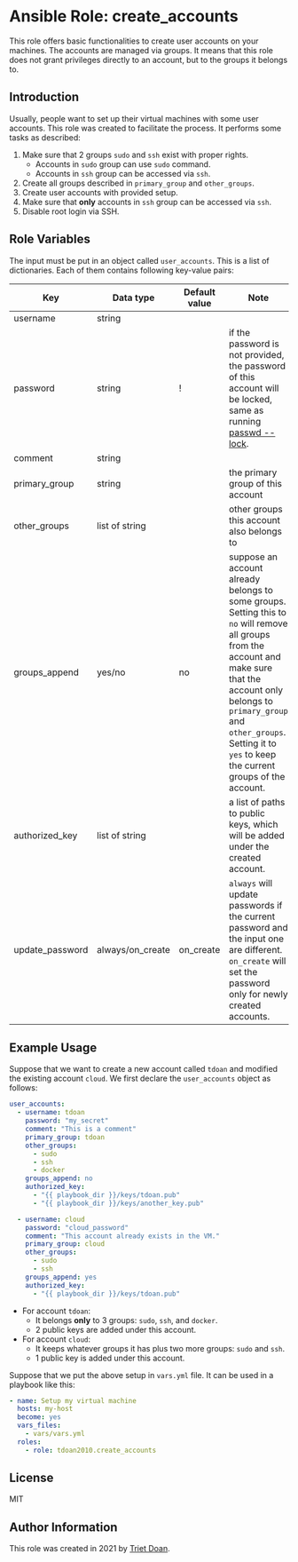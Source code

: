 Ansible Role: create_accounts
=============================

This role offers basic functionalities to create user accounts on your machines. The accounts are managed via groups. It
means that this role does not grant privileges directly to an account, but to the groups it belongs to.

Introduction
------------

Usually, people want to set up their virtual machines with some user accounts. This role was created to facilitate the
process. It performs some tasks as described:

1. Make sure that 2 groups `sudo` and `ssh` exist with proper rights.
    * Accounts in `sudo` group can use `sudo` command.
    * Accounts in `ssh` group can be accessed via `ssh`.
1. Create all groups described in `primary_group` and `other_groups`.
1. Create user accounts with provided setup.
1. Make sure that **only** accounts in `ssh` group can be accessed via `ssh`.
1. Disable root login via SSH.

Role Variables
--------------

The input must be put in an object called `user_accounts`. This is a list of dictionaries. Each of them contains
following key-value pairs:

| Key | Data type | Default value | Note |
|-----|-----------|----------|------|
| username | string | | |
| password | string | ! | if the password is not provided, the password of this account will be locked, same as running [passwd --lock][1]. |
| comment | string | | |
| primary_group | string | | the primary group of this account |
| other_groups | list of string | | other groups this account also belongs to |
| groups_append | yes/no | no | suppose an account already belongs to some groups. Setting this to `no` will remove all groups from the account and make sure that the account only belongs to `primary_group` and `other_groups`. Setting it to `yes` to keep the current groups of the account. |
| authorized_key | list of string | | a list of paths to public keys, which will be added under the created account. |
| update_password | always/on_create | on_create | `always` will update passwords if the current password and the input one are different. `on_create` will set the password only for newly created accounts. |

Example Usage
-------------

Suppose that we want to create a new account called `tdoan` and modified the existing account `cloud`. We first declare
the `user_accounts` object as follows:

```yaml
user_accounts:
  - username: tdoan
    password: "my_secret"
    comment: "This is a comment"
    primary_group: tdoan
    other_groups:
      - sudo
      - ssh
      - docker
    groups_append: no
    authorized_key:
      - "{{ playbook_dir }}/keys/tdoan.pub"
      - "{{ playbook_dir }}/keys/another_key.pub"

  - username: cloud
    password: "cloud_password"
    comment: "This account already exists in the VM."
    primary_group: cloud
    other_groups:
      - sudo
      - ssh
    groups_append: yes
    authorized_key:
      - "{{ playbook_dir }}/keys/tdoan.pub"
```

* For account `tdoan`:
    * It belongs **only** to 3 groups: `sudo`, `ssh`, and `docker`.
    * 2 public keys are added under this account.
* For account `cloud`:
    * It keeps whatever groups it has plus two more groups: `sudo` and `ssh`.
    * 1 public key is added under this account.

Suppose that we put the above setup in `vars.yml` file. It can be used in a playbook like this:

```yaml
- name: Setup my virtual machine
  hosts: my-host
  become: yes
  vars_files:
    - vars/vars.yml
  roles:
    - role: tdoan2010.create_accounts
```

License
-------

MIT

Author Information
------------------

This role was created in 2021 by [Triet Doan](mailto:triet.doan@gwdg.de).

[1]: https://man7.org/linux/man-pages/man1/passwd.1.html
